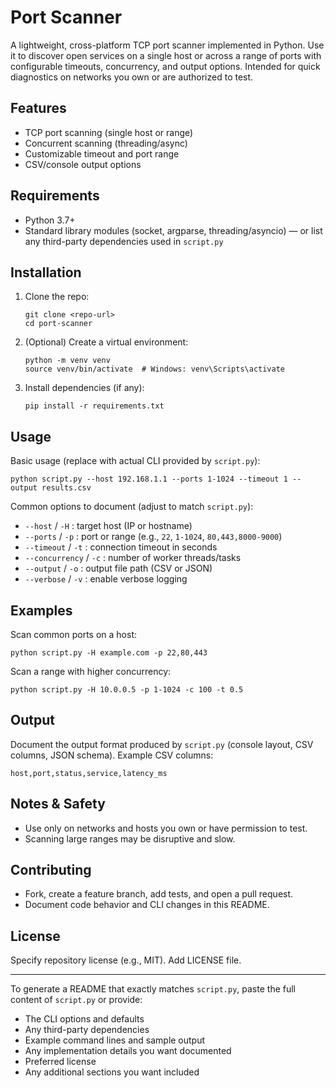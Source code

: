 # Port Scanner

A lightweight, cross-platform TCP port scanner implemented in Python. Use it to discover open services on a single host or across a range of ports with configurable timeouts, concurrency, and output options. Intended for quick diagnostics on networks you own or are authorized to test.

## Features
- TCP port scanning (single host or range)
- Concurrent scanning (threading/async)
- Customizable timeout and port range
- CSV/console output options

## Requirements
- Python 3.7+
- Standard library modules (socket, argparse, threading/asyncio) — or list any third-party dependencies used in `script.py`

## Installation
1. Clone the repo:
    ```
    git clone <repo-url>
    cd port-scanner
    ```
2. (Optional) Create a virtual environment:
    ```
    python -m venv venv
    source venv/bin/activate  # Windows: venv\Scripts\activate
    ```
3. Install dependencies (if any):
    ```
    pip install -r requirements.txt
    ```

## Usage
Basic usage (replace with actual CLI provided by `script.py`):
```
python script.py --host 192.168.1.1 --ports 1-1024 --timeout 1 --output results.csv
```

Common options to document (adjust to match `script.py`):
- `--host` / `-H` : target host (IP or hostname)
- `--ports` / `-p` : port or range (e.g., `22`, `1-1024`, `80,443,8000-9000`)
- `--timeout` / `-t` : connection timeout in seconds
- `--concurrency` / `-c` : number of worker threads/tasks
- `--output` / `-o` : output file path (CSV or JSON)
- `--verbose` / `-v` : enable verbose logging

## Examples
Scan common ports on a host:
```
python script.py -H example.com -p 22,80,443
```
Scan a range with higher concurrency:
```
python script.py -H 10.0.0.5 -p 1-1024 -c 100 -t 0.5
```

## Output
Document the output format produced by `script.py` (console layout, CSV columns, JSON schema). Example CSV columns:
```
host,port,status,service,latency_ms
```

## Notes & Safety
- Use only on networks and hosts you own or have permission to test.
- Scanning large ranges may be disruptive and slow.

## Contributing
- Fork, create a feature branch, add tests, and open a pull request.
- Document code behavior and CLI changes in this README.

## License
Specify repository license (e.g., MIT). Add LICENSE file.

---

To generate a README that exactly matches `script.py`, paste the full content of `script.py` or provide:
- The CLI options and defaults
- Any third-party dependencies
- Example command lines and sample output
- Any implementation details you want documented
- Preferred license
- Any additional sections you want included